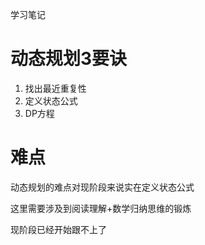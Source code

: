 学习笔记

# 动态规划3要诀
1. 找出最近重复性
2. 定义状态公式
3. DP方程

# 难点
动态规划的难点对现阶段来说实在定义状态公式

这里需要涉及到阅读理解+数学归纳思维的锻炼

现阶段已经开始跟不上了


